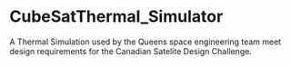 # CubeSatThermal_Simulator
 A Thermal Simulation used by the Queens space engineering team meet design requirements for the Canadian Satelite Design Challenge. 
